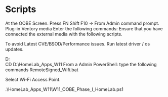 # Scripts

At the OOBE Screen. Press FN Shift F10 → From Admin command prompt. Plug-in Ventory media Enter the following commands:
Ensure that you have connected the external media with the following scripts.

To avoid Latest CVE/BSOD/Performance issues. Run latest driver / os updates.

D:\
CD D:\HomeLab_Apps_W11
From a Admin PowerShell: type the following commands
RemoteSigned_Wifi.bat

Select Wi-Fi Access Point.

.\HomeLab_Apps_W11\W11_OOBE_Phase_I_HomeLab.ps1
